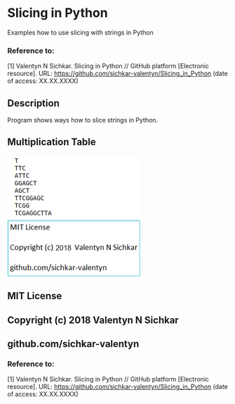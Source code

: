 # Slicing in Python
Examples how to use slicing with strings in Python

### Reference to:
[1] Valentyn N Sichkar. Slicing in Python // GitHub platform [Electronic resource]. URL: https://github.com/sichkar-valentyn/Slicing_in_Python (date of access: XX.XX.XXXX)

## Description
Program shows ways how to slice strings in Python.

## Multiplication Table
![Results](images/Slicing_in_Python.png)

## MIT License
## Copyright (c) 2018 Valentyn N Sichkar
## github.com/sichkar-valentyn
### Reference to:
[1] Valentyn N Sichkar. Slicing in Python // GitHub platform [Electronic resource]. URL: https://github.com/sichkar-valentyn/Slicing_in_Python (date of access: XX.XX.XXXX)
